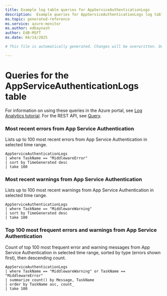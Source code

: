 ```yaml
---
title: Example log table queries for AppServiceAuthenticationLogs
description:  Example queries for AppServiceAuthenticationLogs log table
ms.topic: generated-reference
ms.service: azure-monitor
ms.author: edbaynash
author: EdB-MSFT
ms.date: 04/14/2025

# This file is automatically generated. Changes will be overwritten. Do not change this file directly. 

---
```


# Queries for the AppServiceAuthenticationLogs table

For information on using these queries in the Azure portal, see [Log Analytics tutorial](/azure/azure-monitor/logs/log-analytics-tutorial). For the REST API, see [Query](/azure/azure-monitor/logs/api/overview).


### Most recent errors from App Service Authentication  


Lists up to 100 most recent errors from App Service Authentication in selected time range.  

```query
AppServiceAuthenticationLogs
| where TaskName == "MiddlewareError"
| sort by TimeGenerated desc
| take 100
```



### Most recent warnings from App Service Authentication  


Lists up to 100 most recent warnings from App Service Authentication in selected time range.  

```query
AppServiceAuthenticationLogs
| where TaskName == "MiddlewareWarning"
| sort by TimeGenerated desc
| take 100
```



### Top 100 most frequent errors and warnings from App Service Authentication  


Count of top 100 most frequent error and warning messages from App Service Authentication in selected time range, sorted by type (errors shown first), then descending count.  

```query
AppServiceAuthenticationLogs
| where TaskName == "MiddlewareWarning" or TaskName == "MiddlewareError"
| summarize count() by Message, TaskName
| order by TaskName asc, count_
| take 100
```

